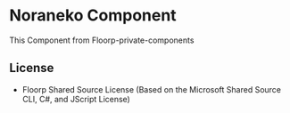 # Noraneko Component

This Component from Floorp-private-components

## License

- Floorp Shared Source License (Based on the Microsoft Shared Source CLI, C#, and JScript License)
